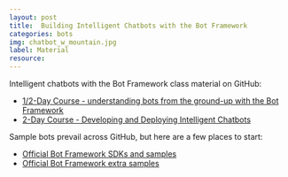 ```yaml
---
layout: post
title:  Building Intelligent Chatbots with the Bot Framework
categories: bots
img: chatbot_w_mountain.jpg
label: Material
resource:
---
```


Intelligent chatbots with the Bot Framework class material on GitHub:

* [1/2-Day Course - understanding bots from the ground-up with the Bot Framework](https://github.com/michhar/bot-masterclass)
* [2-Day Course - Developing and Deploying Intelligent Chatbots](https://github.com/Azure/bot-education)


Sample bots prevail across GitHub, but here are a few places to start:

* [Official Bot Framework SDKs and samples](https://github.com/Microsoft/BotBuilder)
* [Official Bot Framework extra samples](https://github.com/Microsoft/BotBuilder-Samples)

